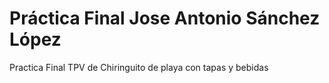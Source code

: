 # Práctica Final Jose Antonio Sánchez López

Practica Final TPV de Chiringuito de playa con tapas y bebidas